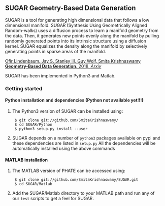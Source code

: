 SUGAR Geometry-Based Data Generation
-------------------------------------------------------

SUGAR is a tool for generating high dimensional data that follows a low dimensional manifold. SUGAR (Synthesis Using Geometrically Aligned Random-walks) uses a diffusion process to learn a manifold geometry from the data. Then, it generates new points evenly along the manifold by pulling randomly generated points into its intrinsic structure using a diffusion kernel. SUGAR equalizes the density along the manifold by selectively generating points in sparse areas of the manifold.

[Ofir Lindenbaum, Jay S. Stanley III, Guy Wolf, Smita Krishnaswamy **Geometry-Based Data Generation**. 2018. *Arxiv*](https://arxiv.org/abs/1802.04927)


SUGAR has been implemented in Python3 and Matlab.


### Getting started

#### Python installation and dependencies (Python not available yet!!!)
1. The Python3 version of SUGAR can be installed using:

        $ git clone git://github.com/SmitaKrishnaswamy/
        $ cd SUGAR/Python
        $ python3 setup.py install --user

2. SUGAR depends on a number of `python3` packages available on pypi and these dependencies are listed in `setup.py`
All the dependencies will be automatically installed using the above commands

#### MATLAB installation
1. The MATLAB version of PHATE can be accessed using:

        $ git clone git://github.com/SmitaKrishnaswamy/SUGAR.git
        $ cd SUGAR/Matlab

2. Add the SUGAR/Matlab directory to your MATLAB path and run any of our `test` scripts to get a feel for SUGAR.
